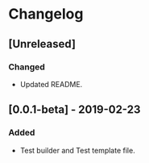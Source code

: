 # Changelog

## [Unreleased]

### Changed

- Updated README.

## [0.0.1-beta] - 2019-02-23

### Added

- Test builder and Test template file.

